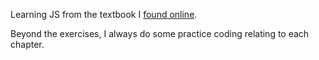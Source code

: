 Learning JS from the textbook I [found online](http://eloquentjavascript.net/).

Beyond the exercises, I always do some practice coding relating to each chapter.
